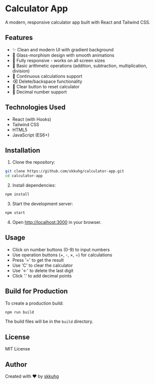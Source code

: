 # Calculator App

A modern, responsive calculator app built with React and Tailwind CSS.

## Features

- ✨ Clean and modern UI with gradient background
- 🎨 Glass-morphism design with smooth animations
- 📱 Fully responsive - works on all screen sizes
- 🔢 Basic arithmetic operations (addition, subtraction, multiplication, division)
- 🔄 Continuous calculations support
- ⌫ Delete/backspace functionality
- 🔴 Clear button to reset calculator
- 🔢 Decimal number support

## Technologies Used

- React (with Hooks)
- Tailwind CSS
- HTML5
- JavaScript (ES6+)

## Installation

1. Clone the repository:
```bash
git clone https://github.com/skkuhg/calculator-app.git
cd calculator-app
```

2. Install dependencies:
```bash
npm install
```

3. Start the development server:
```bash
npm start
```

4. Open [http://localhost:3000](http://localhost:3000) in your browser.

## Usage

- Click on number buttons (0-9) to input numbers
- Use operation buttons (+, -, ×, ÷) for calculations
- Press '=' to get the result
- Use 'C' to clear the calculator
- Use '←' to delete the last digit
- Click '.' to add decimal points

## Build for Production

To create a production build:

```bash
npm run build
```

The build files will be in the `build` directory.

## License

MIT License

## Author

Created with ❤️ by [skkuhg](https://github.com/skkuhg)